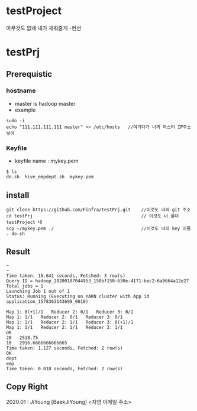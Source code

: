 # testProject


아무것도 없네 내가 채워줄게 -현선


# testPrj
## Prerequistic
### hostname
* master is hadoop master
* example
```
sudo -i 
echo "111.111.111.111 master" >> /etc/hosts   //여기다가 너꺼 마스터 IP주소 넣어
```

### Keyfile
* keyfile name : mykey.pem
```
$ ls 
do.sh  hive_empdept.sh  mykey.pem
```

## install
```
git clone https://github.com/Finfra/testPrj.git    //이것도 너의 git 주소
cd testPrj                                         // 이것도 너 폴더 testProject 네
scp ~/mykey.pem ./                                 //이것도 너의 key 이름
. do.sh
```

## Result
```
~
~
Time taken: 10.641 seconds, Fetched: 3 row(s)
Query ID = hadoop_20200107044953_150bf150-630e-4171-bec2-6a9664a12e27
Total jobs = 1
Launching Job 1 out of 1
Status: Running (Executing on YARN cluster with App id application_1578363143699_0010)

Map 1: 0(+1)/1   Reducer 2: 0/1   Reducer 3: 0/1
Map 1: 1/1   Reducer 2: 0/1   Reducer 3: 0/1
Map 1: 1/1   Reducer 2: 1/1   Reducer 3: 0(+1)/1
Map 1: 1/1   Reducer 2: 1/1   Reducer 3: 1/1
OK
20   2518.75
10   2916.6666666666665
Time taken: 1.127 seconds, Fetched: 2 row(s)
OK
dept
emp
Time taken: 0.018 seconds, Fetched: 2 row(s)
```

## Copy Right
2020.01 : JiYoung [BaekJiYoung] <지영 이메일 주소>

